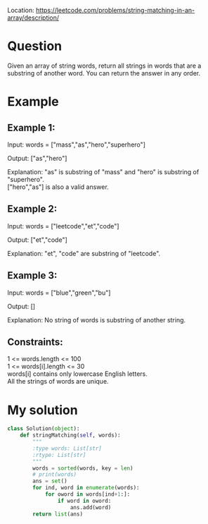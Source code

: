 Location: https://leetcode.com/problems/string-matching-in-an-array/description/
# Question
Given an array of string words, return all strings in words that are a substring of another word. You can return the answer in any order.
 
# Example

## Example 1:

Input: words = ["mass","as","hero","superhero"]

Output: ["as","hero"]

Explanation: "as" is substring of "mass" and "hero" is substring of "superhero".\
["hero","as"] is also a valid answer.

## Example 2:

Input: words = ["leetcode","et","code"]

Output: ["et","code"]

Explanation: "et", "code" are substring of "leetcode".

## Example 3:

Input: words = ["blue","green","bu"]

Output: []

Explanation: No string of words is substring of another string.
 

## Constraints:

1 <= words.length <= 100\
1 <= words[i].length <= 30\
words[i] contains only lowercase English letters.\
All the strings of words are unique.
 

# My solution 
```python
class Solution(object):
    def stringMatching(self, words):
        """
        :type words: List[str]
        :rtype: List[str]
        """
        words = sorted(words, key = len)
        # print(words)
        ans = set()
        for ind, word in enumerate(words):
            for oword in words[ind+1:]:
                if word in oword:
                    ans.add(word)
        return list(ans)
```
